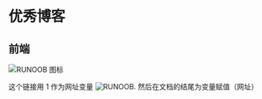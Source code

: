 # 优秀博客
## 前端

![RUNOOB 图标](http://static.runoob.com/images/runoob-logo.png)


这个链接用 1 作为网址变量 ![RUNOOB][1].
然后在文档的结尾为变量赋值（网址）

[1]: http://static.runoob.com/images/runoob-logo.png
